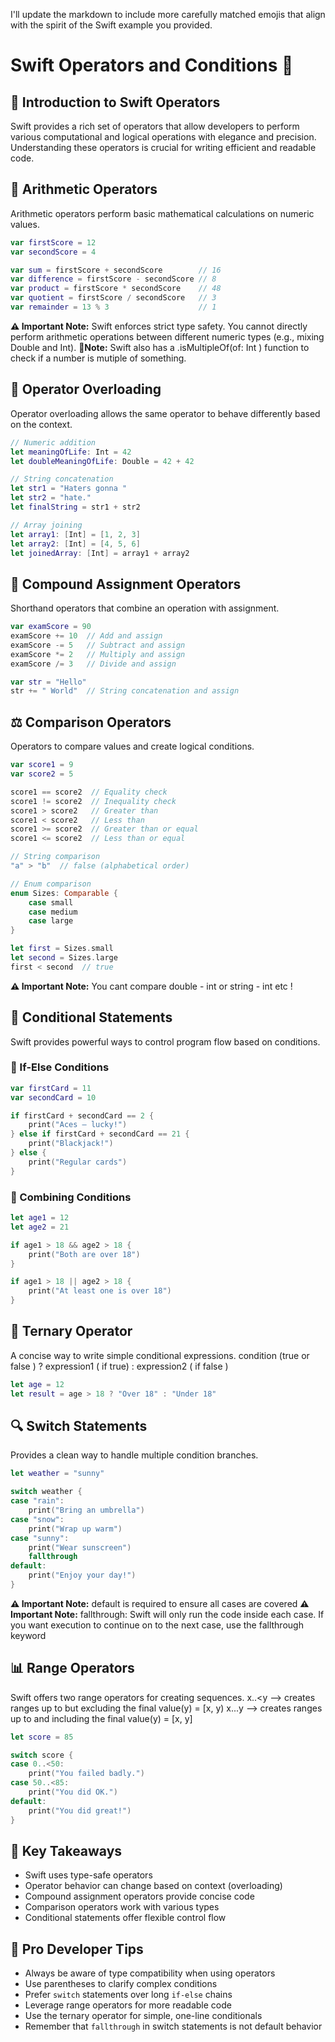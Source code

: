 I'll update the markdown to include more carefully matched emojis that align with the spirit of the Swift example you provided.

# Swift Operators and Conditions 🚀

## 📝 Introduction to Swift Operators
Swift provides a rich set of operators that allow developers to perform various computational and logical operations with elegance and precision. Understanding these operators is crucial for writing efficient and readable code.

## 🧮 Arithmetic Operators
Arithmetic operators perform basic mathematical calculations on numeric values.

```swift
var firstScore = 12
var secondScore = 4

var sum = firstScore + secondScore        // 16
var difference = firstScore - secondScore // 8
var product = firstScore * secondScore    // 48
var quotient = firstScore / secondScore   // 3
var remainder = 13 % 3                    // 1
```

**⚠️ Important Note:** Swift enforces strict type safety. You cannot directly perform arithmetic operations between different numeric types (e.g., mixing Double and Int).
**📝Note:** Swift also has a .isMultipleOf(of: Int ) function to check if a number is mutiple of something.


## 🔄 Operator Overloading
Operator overloading allows the same operator to behave differently based on the context.

```swift
// Numeric addition
let meaningOfLife: Int = 42
let doubleMeaningOfLife: Double = 42 + 42

// String concatenation
let str1 = "Haters gonna "
let str2 = "hate."
let finalString = str1 + str2

// Array joining
let array1: [Int] = [1, 2, 3]
let array2: [Int] = [4, 5, 6]
let joinedArray: [Int] = array1 + array2
```

## 🚀 Compound Assignment Operators
Shorthand operators that combine an operation with assignment.

```swift
var examScore = 90
examScore += 10  // Add and assign
examScore -= 5   // Subtract and assign
examScore *= 2   // Multiply and assign
examScore /= 3   // Divide and assign

var str = "Hello"
str += " World"  // String concatenation and assign
```

## ⚖️ Comparison Operators
Operators to compare values and create logical conditions.

```swift
var score1 = 9
var score2 = 5

score1 == score2  // Equality check
score1 != score2  // Inequality check
score1 > score2   // Greater than
score1 < score2   // Less than
score1 >= score2  // Greater than or equal
score1 <= score2  // Less than or equal

// String comparison
"a" > "b"  // false (alphabetical order)

// Enum comparison
enum Sizes: Comparable {
    case small
    case medium
    case large
}

let first = Sizes.small
let second = Sizes.large
first < second  // true
```
**⚠️ Important Note:** You cant compare double - int or string - int etc ! 

## 🔀 Conditional Statements
Swift provides powerful ways to control program flow based on conditions.

### 🎯 If-Else Conditions
```swift
var firstCard = 11
var secondCard = 10

if firstCard + secondCard == 2 {
    print("Aces – lucky!")
} else if firstCard + secondCard == 21 {
    print("Blackjack!")
} else {
    print("Regular cards")
}
```

### 🔗 Combining Conditions
```swift
let age1 = 12
let age2 = 21

if age1 > 18 && age2 > 18 {
    print("Both are over 18")
}

if age1 > 18 || age2 > 18 {
    print("At least one is over 18")
}
```

## 🎲 Ternary Operator
A concise way to write simple conditional expressions.
condition (true or false ) ? expression1 ( if true) : expression2 ( if false )

```swift
let age = 12
let result = age > 18 ? "Over 18" : "Under 18"
```

## 🔍 Switch Statements
Provides a clean way to handle multiple condition branches.

```swift
let weather = "sunny"

switch weather {
case "rain":
    print("Bring an umbrella")
case "snow":
    print("Wrap up warm")
case "sunny":
    print("Wear sunscreen")
    fallthrough
default:
    print("Enjoy your day!")
}
```
**⚠️ Important Note:** default is required to ensure all cases are covered
**⚠️ Important Note:** fallthrough: Swift will only run the code inside each case. If you want execution to continue on to the next case, use the fallthrough keyword

## 📊 Range Operators
Swift offers two range operators for creating sequences.
 x..<y --> creates ranges up to but excluding the final value(y) = [x, y)
 x...y --> creates ranges up to and including the final value(y) = [x, y]

```swift
let score = 85

switch score {
case 0..<50:
    print("You failed badly.")
case 50..<85:
    print("You did OK.")
default:
    print("You did great!")
}
```

## 🏁 Key Takeaways
- Swift uses type-safe operators
- Operator behavior can change based on context (overloading)
- Compound assignment operators provide concise code
- Comparison operators work with various types
- Conditional statements offer flexible control flow

## 🌟 Pro Developer Tips
- Always be aware of type compatibility when using operators
- Use parentheses to clarify complex conditions
- Prefer `switch` statements over long `if-else` chains
- Leverage range operators for more readable code
- Use the ternary operator for simple, one-line conditionals
- Remember that `fallthrough` in switch statements is not default behavior
